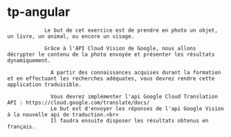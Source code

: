 # tp-angular
           
                Le but de cet exercice est de prendre en photo un objet, un livre, un animal, ou encore un visage.

                Grâce à l'API Cloud Vision de Google, nous allons décrypter le contenu de la photo envoyée et présenter les résultats dynamiquement.
               
                  A partir des connaissances acquises durant la formation et en effectuant les recherches adéquates, vous devrez rendre cette application traduisible.
                  
                  Vous devrez implémenter l'api Google Cloud Translation API : https://cloud.google.com/translate/docs/ 
                  Le but est d'envoyer les réponses de l'api Google Vision à la nouvelle api de traduction.<br>
                  Il faudra ensuite disposer les résultats obtenus en français.
